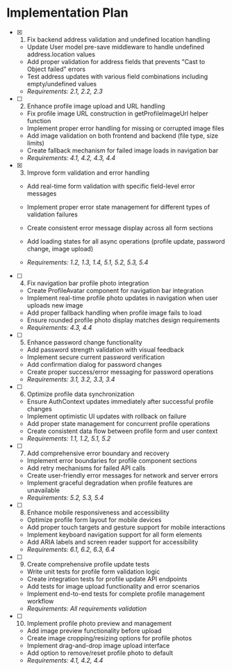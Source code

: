 # Implementation Plan

- [x] 1. Fix backend address validation and undefined location handling




  - Update User model pre-save middleware to handle undefined address.location values
  - Add proper validation for address fields that prevents "Cast to Object failed" errors
  - Test address updates with various field combinations including empty/undefined values
  - _Requirements: 2.1, 2.2, 2.3_



- [ ] 2. Enhance profile image upload and URL handling
  - Fix profile image URL construction in getProfileImageUrl helper function
  - Implement proper error handling for missing or corrupted image files
  - Add image validation on both frontend and backend (file type, size limits)
  - Create fallback mechanism for failed image loads in navigation bar
  - _Requirements: 4.1, 4.2, 4.3, 4.4_

- [x] 3. Improve form validation and error handling



  - Add real-time form validation with specific field-level error messages
  - Implement proper error state management for different types of validation failures
  - Create consistent error message display across all form sections


  - Add loading states for all async operations (profile update, password change, image upload)
  - _Requirements: 1.2, 1.3, 1.4, 5.1, 5.2, 5.3, 5.4_

- [ ] 4. Fix navigation bar profile photo integration
  - Create ProfileAvatar component for navigation bar integration
  - Implement real-time profile photo updates in navigation when user uploads new image
  - Add proper fallback handling when profile image fails to load
  - Ensure rounded profile photo display matches design requirements
  - _Requirements: 4.3, 4.4_

- [ ] 5. Enhance password change functionality
  - Add password strength validation with visual feedback
  - Implement secure current password verification
  - Add confirmation dialog for password changes
  - Create proper success/error messaging for password operations
  - _Requirements: 3.1, 3.2, 3.3, 3.4_

- [ ] 6. Optimize profile data synchronization
  - Ensure AuthContext updates immediately after successful profile changes
  - Implement optimistic UI updates with rollback on failure
  - Add proper state management for concurrent profile operations
  - Create consistent data flow between profile form and user context
  - _Requirements: 1.1, 1.2, 5.1, 5.2_

- [ ] 7. Add comprehensive error boundary and recovery
  - Implement error boundaries for profile component sections
  - Add retry mechanisms for failed API calls
  - Create user-friendly error messages for network and server errors
  - Implement graceful degradation when profile features are unavailable
  - _Requirements: 5.2, 5.3, 5.4_

- [ ] 8. Enhance mobile responsiveness and accessibility
  - Optimize profile form layout for mobile devices
  - Add proper touch targets and gesture support for mobile interactions
  - Implement keyboard navigation support for all form elements
  - Add ARIA labels and screen reader support for accessibility
  - _Requirements: 6.1, 6.2, 6.3, 6.4_

- [ ] 9. Create comprehensive profile update tests
  - Write unit tests for profile form validation logic
  - Create integration tests for profile update API endpoints
  - Add tests for image upload functionality and error scenarios
  - Implement end-to-end tests for complete profile management workflow
  - _Requirements: All requirements validation_

- [ ] 10. Implement profile photo preview and management
  - Add image preview functionality before upload
  - Create image cropping/resizing options for profile photos
  - Implement drag-and-drop image upload interface
  - Add option to remove/reset profile photo to default
  - _Requirements: 4.1, 4.2, 4.4_